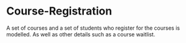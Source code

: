# Course-Registration
A set of courses and a set of students who register for the courses is modelled. As well as other details such as a course waitlist.
